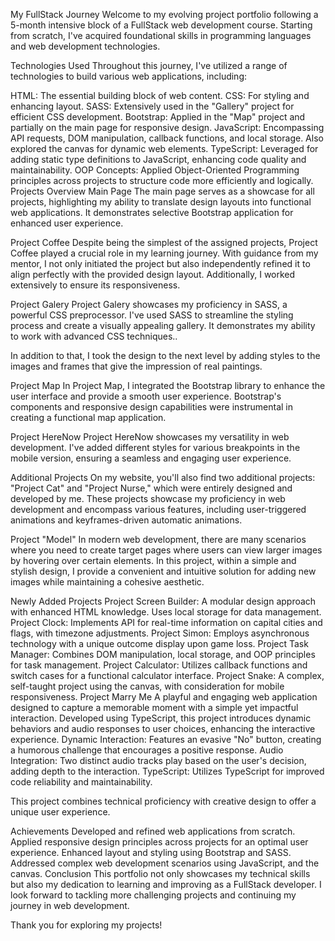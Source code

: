 My FullStack Journey
Welcome to my evolving project portfolio following a 5-month intensive block of a FullStack web development course. Starting from scratch, I've acquired foundational skills in programming languages and web development technologies.

Technologies Used
Throughout this journey, I've utilized a range of technologies to build various web applications, including:

HTML: The essential building block of web content.
CSS: For styling and enhancing layout.
SASS: Extensively used in the "Gallery" project for efficient CSS development.
Bootstrap: Applied in the "Map" project and partially on the main page for responsive design.
JavaScript: Encompassing API requests, DOM manipulation, callback functions, and local storage. Also explored the canvas for dynamic web elements.
TypeScript: Leveraged for adding static type definitions to JavaScript, enhancing code quality and maintainability.
OOP Concepts: Applied Object-Oriented Programming principles across projects to structure code more efficiently and logically.
Projects Overview
Main Page
The main page serves as a showcase for all projects, highlighting my ability to translate design layouts into functional web applications. It demonstrates selective Bootstrap application for enhanced user experience.

Project Coffee
Despite being the simplest of the assigned projects, Project Coffee played a crucial role in my learning journey. With guidance from my mentor, I not only initiated the project but also independently refined it to align perfectly with the provided design layout. Additionally, I worked extensively to ensure its responsiveness.

Project Galery
Project Galery showcases my proficiency in SASS, a powerful CSS preprocessor. I've used SASS to streamline the styling process and create a visually appealing gallery. It demonstrates my ability to work with advanced CSS techniques..

In addition to that, I took the design to the next level by adding styles to the images and frames that give the impression of real paintings.

Project Map
In Project Map, I integrated the Bootstrap library to enhance the user interface and provide a smooth user experience. Bootstrap's components and responsive design capabilities were instrumental in creating a functional map application.

Project HereNow
Project HereNow showcases my versatility in web development. I've added different styles for various breakpoints in the mobile version, ensuring a seamless and engaging user experience.

Additional Projects
On my website, you'll also find two additional projects: "Project Cat" and "Project Nurse," which were entirely designed and developed by me. These projects showcase my proficiency in web development and encompass various features, including user-triggered animations and keyframes-driven automatic animations.

Project "Model"
In modern web development, there are many scenarios where you need to create target pages where users can view larger images by hovering over certain elements. In this project, within a simple and stylish design, I provide a convenient and intuitive solution for adding new images while maintaining a cohesive aesthetic.

Newly Added Projects
Project Screen Builder: A modular design approach with enhanced HTML knowledge. Uses local storage for data management.
Project Clock: Implements API for real-time information on capital cities and flags, with timezone adjustments.
Project Simon: Employs asynchronous technology with a unique outcome display upon game loss.
Project Task Manager: Combines DOM manipulation, local storage, and OOP principles for task management.
Project Calculator: Utilizes callback functions and switch cases for a functional calculator interface.
Project Snake: A complex, self-taught project using the canvas, with consideration for mobile responsiveness.
Project Marry Me A playful and engaging web application designed to capture a memorable moment with a simple yet impactful interaction. Developed using TypeScript, this project introduces dynamic behaviors and audio responses to user choices, enhancing the interactive experience.
Dynamic Interaction: Features an evasive "No" button, creating a humorous challenge that encourages a positive response. Audio Integration: Two distinct audio tracks play based on the user's decision, adding depth to the interaction. TypeScript: Utilizes TypeScript for improved code reliability and maintainability.

This project combines technical proficiency with creative design to offer a unique user experience.

Achievements
Developed and refined web applications from scratch.
Applied responsive design principles across projects for an optimal user experience.
Enhanced layout and styling using Bootstrap and SASS.
Addressed complex web development scenarios using JavaScript, and the canvas.
Conclusion
This portfolio not only showcases my technical skills but also my dedication to learning and improving as a FullStack developer. I look forward to tackling more challenging projects and continuing my journey in web development.

Thank you for exploring my projects!
